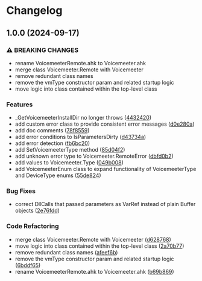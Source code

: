 # Changelog

## 1.0.0 (2024-09-17)


### ⚠ BREAKING CHANGES

* rename VoicemeeterRemote.ahk to Voicemeeter.ahk
* merge class Voicemeeter.Remote with Voicemeeter
* remove redundant class names
* remove the vmType constructor param and related startup logic
* move logic into class contained within the top-level class

### Features

* _GetVoicemeeterInstallDir no longer throws ([4432420](https://github.com/JakobShoemaker/ahk-voicemeeter/commit/4432420a4850955cd8ecbcd12579117dc7b9ddd0))
* add custom error class to provide consistent error messages ([d0e280a](https://github.com/JakobShoemaker/ahk-voicemeeter/commit/d0e280aa1568f181d91991c30ad76cd00300da10))
* add doc comments ([78f8559](https://github.com/JakobShoemaker/ahk-voicemeeter/commit/78f8559b73d2be487e0ed7867569f50d13af28a4))
* add error conditions to IsParametersDirty ([d43734a](https://github.com/JakobShoemaker/ahk-voicemeeter/commit/d43734aa3fea1fcc144d3d4b918932b2e6eda895))
* add error detection ([fb6bc20](https://github.com/JakobShoemaker/ahk-voicemeeter/commit/fb6bc20462fa7d5ff61066a112f690421f16e3d0))
* add SetVoicemeeterType method ([85d04f2](https://github.com/JakobShoemaker/ahk-voicemeeter/commit/85d04f2a78f5542b48037831da580f51e43bb813))
* add unknown error type to Voicemeeter.RemoteError ([dbfd0b2](https://github.com/JakobShoemaker/ahk-voicemeeter/commit/dbfd0b2eec9233a076542b9ac7a3ebad1921f14d))
* add values to Voicemeeter.Type ([049b008](https://github.com/JakobShoemaker/ahk-voicemeeter/commit/049b008cd3c7e2d3b4651afcaf19728ee9afc545))
* add VoicemeeterEnum class to expand functionality of VoicemeeterType and DeviceType enums ([55de824](https://github.com/JakobShoemaker/ahk-voicemeeter/commit/55de824913a7e0a1677cacbcd81a30265333dd49))


### Bug Fixes

* correct DllCalls that passed parameters as VarRef instead of plain Buffer objects ([2e76fdd](https://github.com/JakobShoemaker/ahk-voicemeeter/commit/2e76fdd760312a81654c5c4866520da6841b3fb9))


### Code Refactoring

* merge class Voicemeeter.Remote with Voicemeeter ([d628768](https://github.com/JakobShoemaker/ahk-voicemeeter/commit/d6287685c6307487a6ede58642b88bd4d7048e90))
* move logic into class contained within the top-level class ([2a70b77](https://github.com/JakobShoemaker/ahk-voicemeeter/commit/2a70b7715bfc4bb6934467c91718627d2314f105))
* remove redundant class names ([afeef6b](https://github.com/JakobShoemaker/ahk-voicemeeter/commit/afeef6bf9de5fbe2b82274b75c8a6ca236b88996))
* remove the vmType constructor param and related startup logic ([6bddf65](https://github.com/JakobShoemaker/ahk-voicemeeter/commit/6bddf6592ccb2ac1a79f5891fb764b046ff86495))
* rename VoicemeeterRemote.ahk to Voicemeeter.ahk ([b69b869](https://github.com/JakobShoemaker/ahk-voicemeeter/commit/b69b869fde31ee27d40e27e26ea313d2bc47f300))
